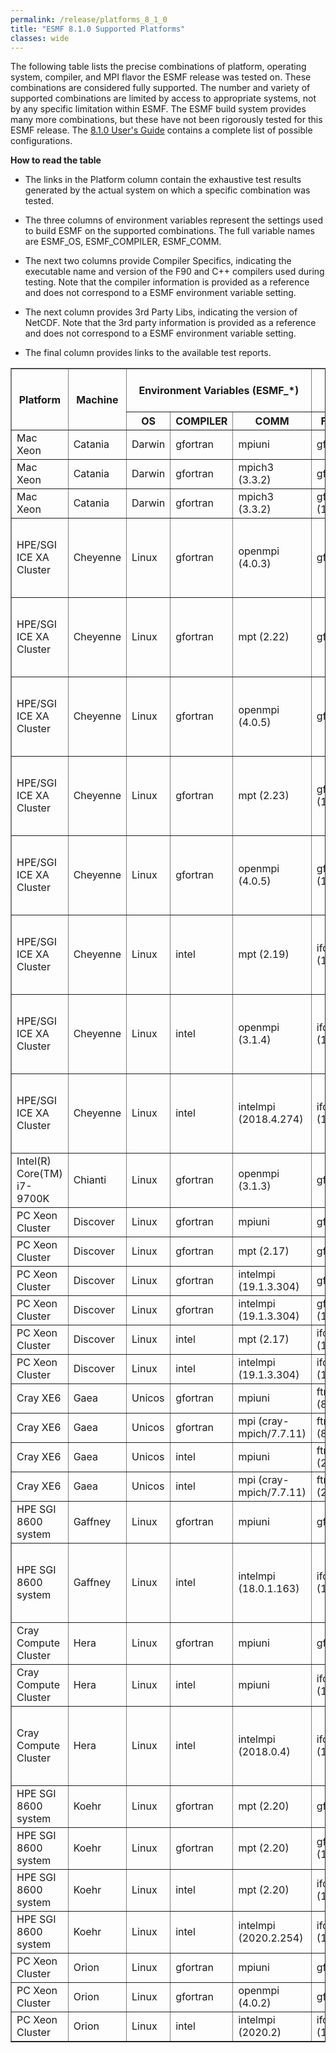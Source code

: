 ```yaml
---
permalink: /release/platforms_8_1_0
title: "ESMF 8.1.0 Supported Platforms"
classes: wide
---
```


The following table lists the precise combinations of platform,
operating system, compiler, and MPI flavor the ESMF release was tested
on. These combinations are considered fully supported. The number and
variety of supported combinations are limited by access to appropriate
systems, not by any specific limitation within ESMF. The ESMF build
system provides many more combinations, but these have not been
rigorously tested for this ESMF release. The [8.1.0 User's Guide](http://earthsystemmodeling.org/docs/release/ESMF_8_1_0/ESMF_usrdoc)
contains a complete list of possible configurations.

**How to read the table**

  - The links in the Platform column contain the exhaustive test results
    generated by the actual system on which a specific combination was
    tested.

  - The three columns of environment variables represent the settings used
    to build ESMF on the supported combinations. The full variable names
    are ESMF_OS, ESMF_COMPILER, ESMF_COMM.

  - The next two columns provide Compiler Specifics, indicating the
    executable name and version of the F90 and C++ compilers used during
    testing. Note that the compiler information is provided as a reference
    and does not correspond to a ESMF environment variable setting.

  - The next column provides 3rd Party Libs, indicating the
    version of NetCDF. Note that the 3rd party information is provided as a reference
    and does not correspond to a ESMF environment variable setting.

  - The final column provides links to the available test reports.

<table class="tighttable" border="1">
       <tbody>
		<tr class="first" colspan="3">
			<th rowspan="2">
				Platform</th>
			<th rowspan="2">
				Machine</th>
			<th colspan="3">
				Environment Variables (ESMF_*)</th>
			<th colspan="2">
				Compiler Specifics</th>
			<th colspan="1">
				3rd Party Libs</th>
			<th colspan="1" rowspan="2">
				Reports</th>
		</tr>
		<tr>
			<th>
				OS</th>
			<th>
				COMPILER</th>
			<th>
				COMM</th>
			<th>
				F90 Compiler</th>
			<th>
				C++ Compiler</th>
			<th>
				NetCDF</th>
		</tr>
		<tr>
			<td>
				Mac Xeon</td>
			<td>
				Catania</td>
			<td>
				Darwin</td>
			<td>
				gfortran</td>
			<td>
				mpiuni</td>
			<td>
				gfortran (9.3.0)</td>
			<td>
				g++ (9.3.0)</td>
			<td>
				4.7.4</td>
			<td>
				<a href="http://data.earthsystemmodeling.org/download/platforms/reports/810/catania/gfortran/9.3.0/O/mpiuni/summary.dat">lib-O</a><br>
				<a href="http://data.earthsystemmodeling.org/download/platforms/reports/810/catania/gfortran/9.3.0/g/mpiuni/summary.dat">lib-g</a><br>
			</td>
		</tr>
		<tr>
			<td>
				Mac Xeon</td>
			<td>
				Catania</td>
			<td>
				Darwin</td>
			<td>
				gfortran</td>
			<td>
				mpich3 (3.3.2)</td>
			<td>
				gfortran (9.3.0)</td>
			<td>
				g++ (9.3.0)</td>
			<td>
				4.7.4</td>
			<td>
				<a href="http://data.earthsystemmodeling.org/download/platforms/reports/810/catania/gfortran/9.3.0/O/mpich3/3.3.2-custom/summary.dat">lib-O</a><br>
				<a href="http://data.earthsystemmodeling.org/download/platforms/reports/810/catania/gfortran/9.3.0/g/mpich3/3.3.2-custom/summary.dat">lib-g</a><br>
			</td>
		</tr>
		<tr>
			<td>
				Mac Xeon</td>
			<td>
				Catania</td>
			<td>
				Darwin</td>
			<td>
				gfortran</td>
			<td>
				mpich3 (3.3.2)</td>
			<td>
				gfortran (10.2.0)</td>
			<td>
				g++ (10.2.0)</td>
			<td>
				4.7.4</td>
			<td>
				<a href="http://data.earthsystemmodeling.org/download/platforms/reports/810/catania/gfortran/10.2.0/O/mpich3/3.3.2-custom/summary.dat">lib-O</a><br>
				<a href="http://data.earthsystemmodeling.org/download/platforms/reports/810/catania/gfortran/10.2.0/g/mpich3/3.3.2-custom/summary.dat">lib-g</a><br>
			</td>
		</tr>
		<tr>
			<td>
				HPE/SGI ICE XA Cluster</td>
			<td>
				Cheyenne</td>
			<td>
				Linux</td>
			<td>
				gfortran</td>
			<td>
				openmpi (4.0.3)</td>
			<td>
				gfortran (7.4.0)</td>
			<td>
				g++ (7.4.0)</td>
			<td>
				4.7.3</td>
			<td>
				<a href="http://data.earthsystemmodeling.org/download/platforms/reports/810/cheyenne/gfortran/7.4.0/O/openmpi/4.0.3/summary.dat">lib-O</a><br>
				<a href="http://data.earthsystemmodeling.org/download/platforms/reports/810/cheyenne/gfortran/7.4.0/g/openmpi/4.0.3/summary.dat">lib-g</a><br>
				<a href="http://data.earthsystemmodeling.org/download/platforms/reports/810/cheyenne/gfortran/7.4.0/O/openmpi/4.0.3/out/nuopc.log">nuopc-O</a><br>
				<a href="http://data.earthsystemmodeling.org/download/platforms/reports/810/cheyenne/gfortran/7.4.0/g/openmpi/4.0.3/out/nuopc.log">nuopc-g</a><br>
			</td>
		</tr>
		<tr>
			<td>
				HPE/SGI ICE XA Cluster</td>
			<td>
				Cheyenne</td>
			<td>
				Linux</td>
			<td>
				gfortran</td>
			<td>
				mpt (2.22)</td>
			<td>
				gfortran (9.1.0)</td>
			<td>
				g++ (9.1.0)</td>
			<td>
				4.7.3</td>
			<td>
				<a href="http://data.earthsystemmodeling.org/download/platforms/reports/810/cheyenne/gfortran/9.1.0/O/mpt/2.22/summary.dat">lib-O</a><br>
				<a href="http://data.earthsystemmodeling.org/download/platforms/reports/810/cheyenne/gfortran/9.1.0/g/mpt/2.22/summary.dat">lib-g</a><br>
				<a href="http://data.earthsystemmodeling.org/download/platforms/reports/810/cheyenne/gfortran/9.1.0/O/mpt/2.22/out/nuopc.log">nuopc-O</a><br>
				<a href="http://data.earthsystemmodeling.org/download/platforms/reports/810/cheyenne/gfortran/9.1.0/g/mpt/2.22/out/nuopc.log">nuopc-g</a><br>
			</td>
		</tr>
		<tr>
			<td>
				HPE/SGI ICE XA Cluster</td>
			<td>
				Cheyenne</td>
			<td>
				Linux</td>
			<td>
				gfortran</td>
			<td>
				openmpi (4.0.5)</td>
			<td>
				gfortran (9.1.0)</td>
			<td>
				g++ (9.1.0)</td>
			<td>
				4.7.3</td>
			<td>
				<a href="http://data.earthsystemmodeling.org/download/platforms/reports/810/cheyenne/gfortran/9.1.0/O/openmpi/4.0.5/summary.dat">lib-O</a><br>
				<a href="http://data.earthsystemmodeling.org/download/platforms/reports/810/cheyenne/gfortran/9.1.0/g/openmpi/4.0.5/summary.dat">lib-g</a><br>
				<a href="http://data.earthsystemmodeling.org/download/platforms/reports/810/cheyenne/gfortran/9.1.0/O/openmpi/4.0.5/out/nuopc.log">nuopc-O</a><br>
				<a href="http://data.earthsystemmodeling.org/download/platforms/reports/810/cheyenne/gfortran/9.1.0/g/openmpi/4.0.5/out/nuopc.log">nuopc-g</a><br>
			</td>
		</tr>
		<tr>
			<td>
				HPE/SGI ICE XA Cluster</td>
			<td>
				Cheyenne</td>
			<td>
				Linux</td>
			<td>
				gfortran</td>
			<td>
				mpt (2.23)</td>
			<td>
				gfortran (10.1.0)</td>
			<td>
				g++ (10.1.0)</td>
			<td>
				4.7.4</td>
			<td>
				<a href="http://data.earthsystemmodeling.org/download/platforms/reports/810/cheyenne/gfortran/10.1.0/O/mpt/2.23/summary.dat">lib-O</a><br>
				<a href="http://data.earthsystemmodeling.org/download/platforms/reports/810/cheyenne/gfortran/10.1.0/g/mpt/2.23/summary.dat">lib-g</a><br>
				<a href="http://data.earthsystemmodeling.org/download/platforms/reports/810/cheyenne/gfortran/10.1.0/O/mpt/2.23/out/nuopc.log">nuopc-O</a><br>
				<a href="http://data.earthsystemmodeling.org/download/platforms/reports/810/cheyenne/gfortran/10.1.0/g/mpt/2.23/out/nuopc.log">nuopc-g</a><br>
			</td>
		</tr>
		<tr>
			<td>
				HPE/SGI ICE XA Cluster</td>
			<td>
				Cheyenne</td>
			<td>
				Linux</td>
			<td>
				gfortran</td>
			<td>
				openmpi (4.0.5)</td>
			<td>
				gfortran (10.1.0)</td>
			<td>
				g++ (10.1.0)</td>
			<td>
				4.7.4</td>
			<td>
				<a href="http://data.earthsystemmodeling.org/download/platforms/reports/810/cheyenne/gfortran/10.1.0/O/openmpi/4.0.5/summary.dat">lib-O</a><br>
				<a href="http://data.earthsystemmodeling.org/download/platforms/reports/810/cheyenne/gfortran/10.1.0/g/openmpi/4.0.5/summary.dat">lib-g</a><br>
				<a href="http://data.earthsystemmodeling.org/download/platforms/reports/810/cheyenne/gfortran/10.1.0/O/openmpi/4.0.5/out/nuopc.log">nuopc-O</a><br>
				<a href="http://data.earthsystemmodeling.org/download/platforms/reports/810/cheyenne/gfortran/10.1.0/g/openmpi/4.0.5/out/nuopc.log">nuopc-g</a><br>
			</td>
		</tr>
		<tr>
			<td>
				HPE/SGI ICE XA Cluster</td>
			<td>
				Cheyenne</td>
			<td>
				Linux</td>
			<td>
				intel</td>
			<td>
				mpt (2.19)</td>
			<td>
				ifort (18.0.5.274)</td>
			<td>
				icpc (18.0.5.274)</td>
			<td>
				4.6.3</td>
			<td>
				<a href="http://data.earthsystemmodeling.org/download/platforms/reports/810/cheyenne/intel/18.0.5/O/mpt/2.19/summary.dat">lib-O</a><br>
				<a href="http://data.earthsystemmodeling.org/download/platforms/reports/810/cheyenne/intel/18.0.5/g/mpt/2.19/summary.dat">lib-g</a><br>
				<a href="http://data.earthsystemmodeling.org/download/platforms/reports/810/cheyenne/intel/18.0.5/O/mpt/2.19/out/nuopc.log">nuopc-O</a><br>
				<a href="http://data.earthsystemmodeling.org/download/platforms/reports/810/cheyenne/intel/18.0.5/g/mpt/2.19/out/nuopc.log">nuopc-g</a><br>
			</td>
		</tr>
		<tr>
			<td>
				HPE/SGI ICE XA Cluster</td>
			<td>
				Cheyenne</td>
			<td>
				Linux</td>
			<td>
				intel</td>
			<td>
				openmpi (3.1.4)</td>
			<td>
				ifort (18.0.5.274)</td>
			<td>
				icpc (18.0.5.274)</td>
			<td>
				4.6.3</td>
			<td>
				<a href="http://data.earthsystemmodeling.org/download/platforms/reports/810/cheyenne/intel/18.0.5/O/openmpi/3.1.4/summary.dat">lib-O</a><br>
				<a href="http://data.earthsystemmodeling.org/download/platforms/reports/810/cheyenne/intel/18.0.5/g/openmpi/3.1.4/summary.dat">lib-g</a><br>
				<a href="http://data.earthsystemmodeling.org/download/platforms/reports/810/cheyenne/intel/18.0.5/O/openmpi/3.1.4/out/nuopc.log">nuopc-O</a><br>
				<a href="http://data.earthsystemmodeling.org/download/platforms/reports/810/cheyenne/intel/18.0.5/g/openmpi/3.1.4/out/nuopc.log">nuopc-g</a><br>
			</td>
		</tr>
		<tr>
			<td>
				HPE/SGI ICE XA Cluster</td>
			<td>
				Cheyenne</td>
			<td>
				Linux</td>
			<td>
				intel</td>
			<td>
				intelmpi (2018.4.274)</td>
			<td>
				ifort (18.0.5.274)</td>
			<td>
				icpc (18.0.5.274)</td>
			<td>
				4.6.3</td>
			<td>
				<a href="http://data.earthsystemmodeling.org/download/platforms/reports/810/cheyenne/intel/18.0.5/O/intelmpi/2018.4.274/summary.dat">lib-O</a><br>
				<a href="http://data.earthsystemmodeling.org/download/platforms/reports/810/cheyenne/intel/18.0.5/g/intelmpi/2018.4.274/summary.dat">lib-g</a><br>
				<a href="http://data.earthsystemmodeling.org/download/platforms/reports/810/cheyenne/intel/18.0.5/O/intelmpi/2018.4.274/out/nuopc.log">nuopc-O</a><br>
				<a href="http://data.earthsystemmodeling.org/download/platforms/reports/810/cheyenne/intel/18.0.5/g/intelmpi/2018.4.274/out/nuopc.log">nuopc-g</a><br>
			</td>
		</tr>
		<tr>
			<td>
				Intel(R) Core(TM) i7-9700K</td>
			<td>
				Chianti</td>
			<td>
				Linux</td>
			<td>
				gfortran</td>
			<td>
				openmpi (3.1.3)</td>
			<td>
				gfortran (9.3.0)</td>
			<td>
				g++ (9.3.0)</td>
			<td>
				4.7.4</td>
			<td>
				<a href="http://data.earthsystemmodeling.org/download/platforms/reports/810/chianti/gfortran/9.3.0/O/openmpi/3.1.3-gcc-9.3.0/summary.dat">lib-O</a><br>
				<a href="http://data.earthsystemmodeling.org/download/platforms/reports/810/chianti/gfortran/9.3.0/g/openmpi/3.1.3-gcc-9.3.0/summary.dat">lib-g</a><br>
			</td>
		</tr>
		<tr>
			<td>
				PC Xeon Cluster</td>
			<td>
				Discover</td>
			<td>
				Linux</td>
			<td>
				gfortran</td>
			<td>
				mpiuni</td>
			<td>
				gfortran (8.3.0)</td>
			<td>
				g++ (8.3.0)</td>
			<td>
				-</td>
			<td>
				<a href="http://data.earthsystemmodeling.org/download/platforms/reports/810/discover/gfortran/8.3.0/O/mpiuni/summary.dat">lib-O</a><br>
				<a href="http://data.earthsystemmodeling.org/download/platforms/reports/810/discover/gfortran/8.3.0/g/mpiuni/summary.dat">lib-g</a><br>
			</td>
		</tr>
		<tr>
			<td>
				PC Xeon Cluster</td>
			<td>
				Discover</td>
			<td>
				Linux</td>
			<td>
				gfortran</td>
			<td>
				mpt (2.17)</td>
			<td>
				gfortran (8.3.0)</td>
			<td>
				g++ (8.3.0)</td>
			<td>
				-</td>
			<td>
				<a href="http://data.earthsystemmodeling.org/download/platforms/reports/810/discover/gfortran/8.3.0/O/mpt/2.17/summary.dat">lib-O</a><br>
				<a href="http://data.earthsystemmodeling.org/download/platforms/reports/810/discover/gfortran/8.3.0/g/mpt/2.17/summary.dat">lib-g</a><br>
			</td>
		</tr>
		<tr>
			<td>
				PC Xeon Cluster</td>
			<td>
				Discover</td>
			<td>
				Linux</td>
			<td>
				gfortran</td>
			<td>
				intelmpi (19.1.3.304)</td>
			<td>
				gfortran (8.3.0)</td>
			<td>
				g++ (8.3.0)</td>
			<td>
				-</td>
			<td>
				<a href="http://data.earthsystemmodeling.org/download/platforms/reports/810/discover/gfortran/8.3.0/O/intelmpi/19.1.3.304/summary.dat">lib-O</a><br>
				<a href="http://data.earthsystemmodeling.org/download/platforms/reports/810/discover/gfortran/8.3.0/g/intelmpi/19.1.3.304/summary.dat">lib-g</a><br>
			</td>
		</tr>
		<tr>
			<td>
				PC Xeon Cluster</td>
			<td>
				Discover</td>
			<td>
				Linux</td>
			<td>
				gfortran</td>
			<td>
				intelmpi (19.1.3.304)</td>
			<td>
				gfortran (10.1.0)</td>
			<td>
				g++ (10.1.0)</td>
			<td>
				-</td>
			<td>
				<a href="http://data.earthsystemmodeling.org/download/platforms/reports/810/discover/gfortran/10.1.0/O/intelmpi/19.1.3.304/summary.dat">lib-O</a><br>
				<a href="http://data.earthsystemmodeling.org/download/platforms/reports/810/discover/gfortran/10.1.0/g/intelmpi/19.1.3.304/summary.dat">lib-g</a><br>
			</td>
		</tr>
		<tr>
			<td>
				PC Xeon Cluster</td>
			<td>
				Discover</td>
			<td>
				Linux</td>
			<td>
				intel</td>
			<td>
				mpt (2.17)</td>
			<td>
				ifort (19.1.3.304)</td>
			<td>
				icpc (19.1.3.304)</td>
			<td>
				4.8.0</td>
			<td>
				<a href="http://data.earthsystemmodeling.org/download/platforms/reports/810/discover/intel/2020/O/mpt/2.17/summary.dat">lib-O</a><br>
				<a href="http://data.earthsystemmodeling.org/download/platforms/reports/810/discover/intel/2020/g/mpt/2.17/summary.dat">lib-g</a><br>
			</td>
		</tr>
		<tr>
			<td>
				PC Xeon Cluster</td>
			<td>
				Discover</td>
			<td>
				Linux</td>
			<td>
				intel</td>
			<td>
				intelmpi (19.1.3.304)</td>
			<td>
				ifort (19.1.3.304)</td>
			<td>
				icpc (19.1.3.304)</td>
			<td>
				4.8.0</td>
			<td>
				<a href="http://data.earthsystemmodeling.org/download/platforms/reports/810/discover/intel/2020/O/intelmpi/19.1.3.304/summary.dat">lib-O</a><br>
				<a href="http://data.earthsystemmodeling.org/download/platforms/reports/810/discover/intel/2020/g/intelmpi/19.1.3.304/summary.dat">lib-g</a><br>
			</td>
		</tr>
		<tr>
			<td>
				Cray XE6</td>
			<td>
				Gaea</td>
			<td>
				Unicos</td>
			<td>
				gfortran</td>
			<td>
				mpiuni</td>
			<td>
				ftn/gfortran (8.3.0)</td>
			<td>
				CC/g++ (8.3.0)</td>
			<td>
				4.6.3</td>
			<td>
				<a href="http://data.earthsystemmodeling.org/download/platforms/reports/810/gaea/gfortran/8.3.0/O/mpiuni/summary.dat">lib-O</a><br>
				<a href="http://data.earthsystemmodeling.org/download/platforms/reports/810/gaea/gfortran/8.3.0/g/mpiuni/summary.dat">lib-g</a><br>
				</td>
		</tr>
		<tr>
			<td>
				Cray XE6</td>
			<td>
				Gaea</td>
			<td>
				Unicos</td>
			<td>
				gfortran</td>
			<td>
				mpi (cray-mpich/7.7.11)</td>
			<td>
				ftn/gfortran (8.3.0)</td>
			<td>
				CC/g++ (8.3.0)</td>
			<td>
				4.6.3</td>
			<td>
				<a href="http://data.earthsystemmodeling.org/download/platforms/reports/810/gaea/gfortran/8.3.0/O/mpi/7.7.11/summary.dat">lib-O</a><br>
				<a href="http://data.earthsystemmodeling.org/download/platforms/reports/810/gaea/gfortran/8.3.0/g/mpi/7.7.11/summary.dat">lib-g</a><br>
				</td>
		</tr>
		<tr>
			<td>
				Cray XE6</td>
			<td>
				Gaea</td>
			<td>
				Unicos</td>
			<td>
				intel</td>
			<td>
				mpiuni</td>
			<td>
				ftn/ifort (2019.0.5.281)</td>
			<td>
				CC/icpc (2019.0.5.281)</td>
			<td>
				4.6.3</td>
			<td>
				<a href="http://data.earthsystemmodeling.org/download/platforms/reports/810/gaea/intel/2019.5/O/mpiuni/summary.dat">lib-O</a><br>
				<a href="http://data.earthsystemmodeling.org/download/platforms/reports/810/gaea/intel/2019.5/g/mpiuni/summary.dat">lib-g</a><br>
			</td>
		</tr>
		<tr>
			<td>
				Cray XE6</td>
			<td>
				Gaea</td>
			<td>
				Unicos</td>
			<td>
				intel</td>
			<td>
				mpi (cray-mpich/7.7.11)</td>
			<td>
				ftn/ifort (2019.0.5.281)</td>
			<td>
				CC/icpc (2019.0.5.281)</td>
			<td>
				4.6.3</td>
			<td>
				<a href="http://data.earthsystemmodeling.org/download/platforms/reports/810/gaea/intel/2019.5/O/mpi/7.7.11/summary.dat">lib-O</a><br>
				<a href="http://data.earthsystemmodeling.org/download/platforms/reports/810/gaea/intel/2019.5/g/mpi/7.7.11/summary.dat">lib-g</a><br>
			</td>
		</tr>
		<tr>
			<td>
				HPE SGI 8600 system</td>
			<td>
				Gaffney</td>
			<td>
				Linux</td>
			<td>
				gfortran</td>
			<td>
				mpiuni</td>
			<td>
				gfortran (9.2.0)</td>
			<td>
				g++ (9.2.0)</td>
			<td>
				-</td>
			<td>
				<a href="http://data.earthsystemmodeling.org/download/platforms/reports/810/gaffney/gfortran/9.2.0/O/mpiuni/summary.dat">lib-O</a><br>
				<a href="http://data.earthsystemmodeling.org/download/platforms/reports/810/gaffney/gfortran/9.2.0/g/mpiuni/summary.dat">lib-g</a><br>
			</td>
		</tr>
		<tr>
			<td>
				HPE SGI 8600 system</td>
			<td>
				Gaffney</td>
			<td>
				Linux</td>
			<td>
				intel</td>
			<td>
				intelmpi (18.0.1.163)</td>
			<td>
				ifort (18.0.1.163)</td>
			<td>
				icpc (18.0.1.163)</td>
			<td>
				4.7.4</td>
			<td>
				<a href="http://data.earthsystemmodeling.org/download/platforms/reports/810/gaffney/intel/2018.1/O/intelmpi/18.0.1.163/summary.dat">lib-O</a><br>
				<a href="http://data.earthsystemmodeling.org/download/platforms/reports/810/gaffney/intel/2018.1/g/intelmpi/18.0.1.163/summary.dat">lib-g</a><br>
				<a href="http://data.earthsystemmodeling.org/download/platforms/reports/810/gaffney/intel/2018.1/O/intelmpi/18.0.1.163/out/nuopc.dat">nuopc-O</a><br>
				<a href="http://data.earthsystemmodeling.org/download/platforms/reports/810/gaffney/intel/2018.1/g/intelmpi/18.0.1.163/out/nuopc.dat">nuopc-g</a><br>
			</td>
		</tr>
		<tr>
			<td>
				Cray Compute Cluster</td>
			<td>
				Hera</td>
			<td>
				Linux</td>
			<td>
				gfortran</td>
			<td>
				mpiuni</td>
			<td>
				gfortran (9.2.0)</td>
			<td>
				g++ (9.2.0)</td>
			<td>
				4.7.2</td>
			<td>
				<a href="http://data.earthsystemmodeling.org/download/platforms/reports/810/hera/gfortran/9.2.0/O/mpiuni/summary.dat">lib-O</a><br>
				<a href="http://data.earthsystemmodeling.org/download/platforms/reports/810/hera/gfortran/9.2.0/g/mpiuni/summary.dat">lib-g</a><br>
			</td>
		</tr>
		<tr>
			<td>
				Cray Compute Cluster</td>
			<td>
				Hera</td>
			<td>
				Linux</td>
			<td>
				intel</td>
			<td>
				mpiuni</td>
			<td>
				ifort (18.0.5.274)</td>
			<td>
				icpc (18.0.5.274)</td>
			<td>
				4.7.0</td>
			<td>
				<a href="http://data.earthsystemmodeling.org/download/platforms/reports/810/hera/intel/18.0.4/O/mpiuni/summary.dat">lib-O</a><br>
				<a href="http://data.earthsystemmodeling.org/download/platforms/reports/810/hera/intel/18.0.4/g/mpiuni/summary.dat">lib-g</a><br>
			</td>
		</tr>
		<tr>
			<td>
				Cray Compute Cluster</td>
			<td>
				Hera</td>
			<td>
				Linux</td>
			<td>
				intel</td>
			<td>
				intelmpi (2018.0.4)</td>
			<td>
				ifort (18.0.5.274)</td>
			<td>
				icpc (18.0.5.274)</td>
			<td>
				4.7.0</td>
			<td>
				<a href="http://data.earthsystemmodeling.org/download/platforms/reports/810/hera/intel/18.0.4/O/intelmpi/2018.4.274/summary.dat">lib-O</a><br>
				<a href="http://data.earthsystemmodeling.org/download/platforms/reports/810/hera/intel/18.0.4/g/intelmpi/2018.4.274/summary.dat">lib-g</a><br>
				<a href="http://data.earthsystemmodeling.org/download/platforms/reports/810/hera/intel/18.0.4/O/intelmpi/2018.4.274/out/nuopc.dat">nuopc-O</a><br>
				<a href="http://data.earthsystemmodeling.org/download/platforms/reports/810/hera/intel/18.0.4/g/intelmpi/2018.4.274/out/nuopc.dat">nuopc-g</a><br>
			</td>
		</tr>
		<tr>
			<td>
				HPE SGI 8600 system</td>
			<td>
				Koehr</td>
			<td>
				Linux</td>
			<td>
				gfortran</td>
			<td>
				mpt (2.20)</td>
			<td>
				gfortran (7.3.0)</td>
			<td>
				g++ (7.3.0)</td>
			<td>
				4.3.3.1</td>
			<td>
				<a href="http://data.earthsystemmodeling.org/download/platforms/reports/810/">lib-O</a><br>
				<a href="http://data.earthsystemmodeling.org/download/platforms/reports/810/">lib-g</a><br>
			</td>
		</tr>
		<tr>
			<td>
				HPE SGI 8600 system</td>
			<td>
				Koehr</td>
			<td>
				Linux</td>
			<td>
				gfortran</td>
			<td>
				mpt (2.20)</td>
			<td>
				gfortran (10.1.0)</td>
			<td>
				g++ (10.1.0)</td>
			<td>
				-</td>
			<td>
				<a href="http://data.earthsystemmodeling.org/download/platforms/reports/810/">lib-O</a><br>
				<a href="http://data.earthsystemmodeling.org/download/platforms/reports/810/">lib-g</a><br>
			</td>
		</tr>
		<tr>
			<td>
				HPE SGI 8600 system</td>
			<td>
				Koehr</td>
			<td>
				Linux</td>
			<td>
				intel</td>
			<td>
				mpt (2.20)</td>
			<td>
				ifort (19.0.4.243)</td>
			<td>
				icpc (19.0.4.243)</td>
			<td>
				4.3.3.1</td>
			<td>
				<a href="http://data.earthsystemmodeling.org/download/platforms/reports/810/">lib-O</a><br>
				<a href="http://data.earthsystemmodeling.org/download/platforms/reports/810/">lib-g</a><br>
			</td>
		</tr>
		<tr>
			<td>
				HPE SGI 8600 system</td>
			<td>
				Koehr</td>
			<td>
				Linux</td>
			<td>
				intel</td>
			<td>
				intelmpi (2020.2.254)</td>
			<td>
				ifort (19.1.2.254)</td>
			<td>
				icpc (19.1.2.254)</td>
			<td>
				4.3.3.1</td>
			<td>
				<a href="http://data.earthsystemmodeling.org/download/platforms/reports/810/">lib-O</a><br>
				<a href="http://data.earthsystemmodeling.org/download/platforms/reports/810/">lib-g</a><br>
			</td>
		</tr>
		<tr>
			<td>
				PC Xeon Cluster</td>
			<td>
				Orion</td>
			<td>
				Linux</td>
			<td>
				gfortran</td>
			<td>
				mpiuni</td>
			<td>
				gfortran (8.3.0)</td>
			<td>
				g++ (8.3.0)</td>
			<td>
				4.7.2</td>
			<td>
				<a href="http://data.earthsystemmodeling.org/download/platforms/reports/810/">lib-O</a><br>
				<a href="http://data.earthsystemmodeling.org/download/platforms/reports/810/">lib-g</a><br>
			</td>
		</tr>
		<tr>
			<td>
				PC Xeon Cluster</td>
			<td>
				Orion</td>
			<td>
				Linux</td>
			<td>
				gfortran</td>
			<td>
				openmpi (4.0.2)</td>
			<td>
				gfortran (8.3.0)</td>
			<td>
				g++ (8.3.0)</td>
			<td>
				4.7.2</td>
			<td>
				<a href="http://data.earthsystemmodeling.org/download/platforms/reports/810/">lib-O</a><br>
				<a href="http://data.earthsystemmodeling.org/download/platforms/reports/810/">lib-g</a><br>
			</td>
		</tr>
		<tr>
			<td>
				PC Xeon Cluster</td>
			<td>
				Orion</td>
			<td>
				Linux</td>
			<td>
				intel</td>
			<td>
				intelmpi (2020.2)</td>
			<td>
				ifort (19.1.2.254)</td>
			<td>
				icpc (19.1.2.254)</td>
			<td>
				4.7.4</td>
			<td>
				<a href="http://data.earthsystemmodeling.org/download/platforms/reports/810/">lib-O</a><br>
				<a href="http://data.earthsystemmodeling.org/download/platforms/reports/810/">lib-g</a><br>
			</td>
		</tr>
	</tbody>
</table>
